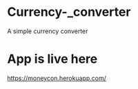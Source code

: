# Currency-_converter
A simple currency converter 
# App is live here
https://moneycon.herokuapp.com/
